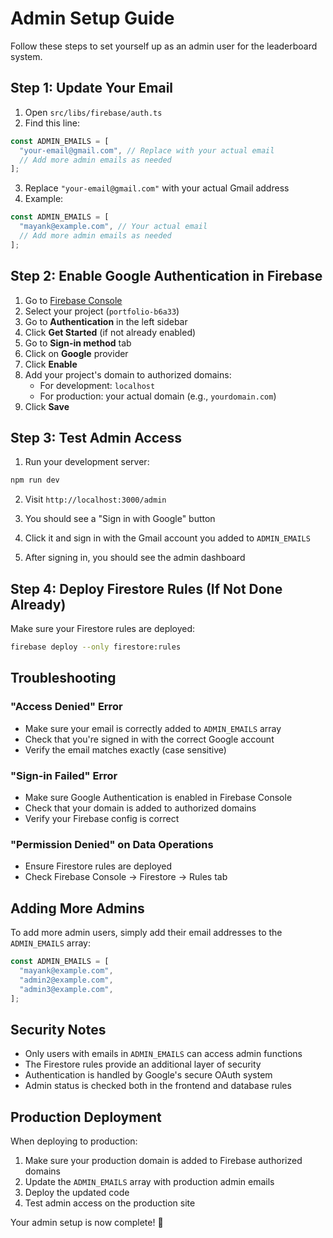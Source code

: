 # Admin Setup Guide

Follow these steps to set yourself up as an admin user for the leaderboard system.

## Step 1: Update Your Email

1. Open `src/libs/firebase/auth.ts`
2. Find this line:

```typescript
const ADMIN_EMAILS = [
  "your-email@gmail.com", // Replace with your actual email
  // Add more admin emails as needed
];
```

3. Replace `"your-email@gmail.com"` with your actual Gmail address
4. Example:

```typescript
const ADMIN_EMAILS = [
  "mayank@example.com", // Your actual email
  // Add more admin emails as needed
];
```

## Step 2: Enable Google Authentication in Firebase

1. Go to [Firebase Console](https://console.firebase.google.com/)
2. Select your project (`portfolio-b6a33`)
3. Go to **Authentication** in the left sidebar
4. Click **Get Started** (if not already enabled)
5. Go to **Sign-in method** tab
6. Click on **Google** provider
7. Click **Enable**
8. Add your project's domain to authorized domains:
   - For development: `localhost`
   - For production: your actual domain (e.g., `yourdomain.com`)
9. Click **Save**

## Step 3: Test Admin Access

1. Run your development server:

```bash
npm run dev
```

2. Visit `http://localhost:3000/admin`

3. You should see a "Sign in with Google" button

4. Click it and sign in with the Gmail account you added to `ADMIN_EMAILS`

5. After signing in, you should see the admin dashboard

## Step 4: Deploy Firestore Rules (If Not Done Already)

Make sure your Firestore rules are deployed:

```bash
firebase deploy --only firestore:rules
```

## Troubleshooting

### "Access Denied" Error

- Make sure your email is correctly added to `ADMIN_EMAILS` array
- Check that you're signed in with the correct Google account
- Verify the email matches exactly (case sensitive)

### "Sign-in Failed" Error

- Make sure Google Authentication is enabled in Firebase Console
- Check that your domain is added to authorized domains
- Verify your Firebase config is correct

### "Permission Denied" on Data Operations

- Ensure Firestore rules are deployed
- Check Firebase Console → Firestore → Rules tab

## Adding More Admins

To add more admin users, simply add their email addresses to the `ADMIN_EMAILS` array:

```typescript
const ADMIN_EMAILS = [
  "mayank@example.com",
  "admin2@example.com",
  "admin3@example.com",
];
```

## Security Notes

- Only users with emails in `ADMIN_EMAILS` can access admin functions
- The Firestore rules provide an additional layer of security
- Authentication is handled by Google's secure OAuth system
- Admin status is checked both in the frontend and database rules

## Production Deployment

When deploying to production:

1. Make sure your production domain is added to Firebase authorized domains
2. Update the `ADMIN_EMAILS` array with production admin emails
3. Deploy the updated code
4. Test admin access on the production site

Your admin setup is now complete! 🎉
